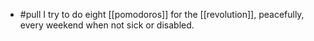 - #pull I try to do eight [[pomodoros]] for the [[revolution]], peacefully, every weekend when not sick or disabled.
